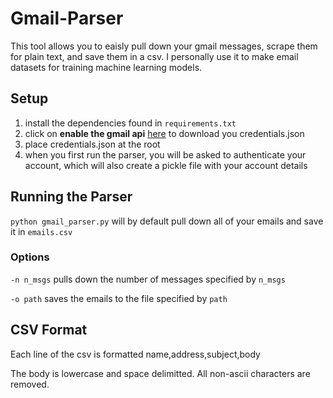 # Gmail-Parser

This tool allows you to eaisly pull down your gmail messages, scrape them for plain text, and save them in a csv. I personally use it to make email datasets for training machine learning models.

## Setup

1. install the dependencies found in `requirements.txt`
2. click on **enable the gmail api** [here](https://developers.google.com/gmail/api/quickstart/python) to download you credentials.json 
3. place credentials.json at the root
4.  when you first run the parser, you will be asked to authenticate your account, which will also create a pickle file with your account details

## Running the Parser

`python gmail_parser.py` will by default pull down all of your emails and save it in `emails.csv`

### Options

`-n n_msgs` pulls down the number of messages specified by `n_msgs`

`-o path` saves the emails to the file specified by `path`

## CSV Format

Each line of the csv is formatted name,address,subject,body

The body is lowercase and space delimitted. All non-ascii characters are removed.

